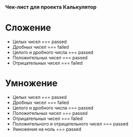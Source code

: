 ### Чек-лист для проекта Калькулятор
# Сложение
+ Целых чисел === passed
+ Дробных чисел === failed
+ Целого и дробного числа === passed
+ Положительных чисел === passed
+ Отрицательных чисел === failed

# Умножение
+ Целых чисел === passed
+ Дробных чисел === failed
+ Целого и дробного числа === passed
+ Положительных чисел === passed
+ Отрицательных чисел === failed
+ Положительного и отрицательного чисел === passed
+ Умножения на ноль === passed
